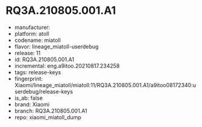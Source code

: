 # RQ3A.210805.001.A1
- manufacturer: 
- platform: atoll
- codename: miatoll
- flavor: lineage_miatoll-userdebug
- release: 11
- id: RQ3A.210805.001.A1
- incremental: eng.a9itoo.20210817.234258
- tags: release-keys
- fingerprint: Xiaomi/lineage_miatoll/miatoll:11/RQ3A.210805.001.A1/a9itoo08172340:userdebug/release-keys
- is_ab: false
- brand: Xiaomi
- branch: RQ3A.210805.001.A1
- repo: xiaomi_miatoll_dump
